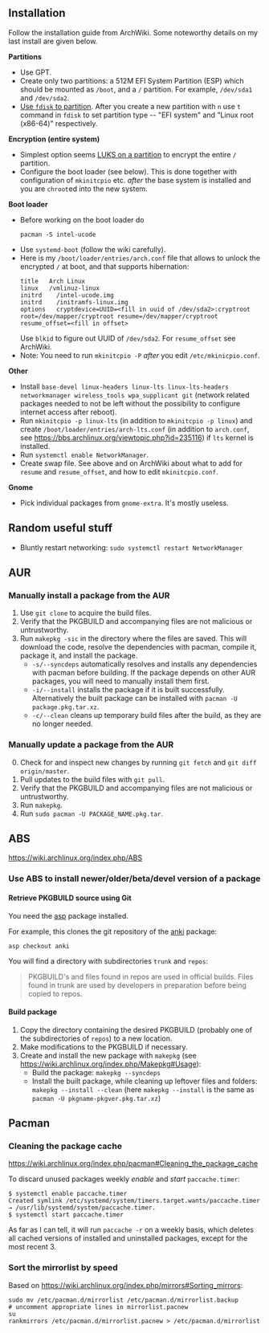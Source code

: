 ## Installation

Follow the installation guide from ArchWiki. Some noteworthy details on my last install are given below.

__Partitions__

* Use GPT.
* Create only two partitions: a 512M EFI System Partition (ESP) which should be mounted as `/boot`, and a `/` partition. For example, `/dev/sda1` and `/dev/sda2`.
* [Use `fdisk` to partition](https://wiki.archlinux.org/index.php/Fdisk#Create_a_partition_table_and_partitions). After you create a new partition with `n` use `t` command in `fdisk` to set partition type -- "EFI system" and "Linux root (x86-64)" respectively.

__Encryption (entire system)__

* Simplest option seems [LUKS on a partition](https://wiki.archlinux.org/index.php/Dm-crypt/Encrypting_an_entire_system#LUKS_on_a_partition) to encrypt the entire `/` partition.
* Configure the boot loader (see below). This is done together with configuration of `mkinitcpio` etc. *after* the base system is installed and you are `chroot`ed into the new system.


__Boot loader__

* Before working on the boot loader do
    ```
    pacman -S intel-ucode
    ```
* Use `systemd-boot` (follow the wiki carefully).
* Here is my `/boot/loader/entries/arch.conf` file that allows to unlock the encrypted `/` at boot, and that supports hibernation:
    ```
    title   Arch Linux
    linux   /vmlinuz-linux
    initrd    /intel-ucode.img
    initrd    /initramfs-linux.img
    options   cryptdevice=UUID=<fill in uuid of /dev/sda2>:cryptroot root=/dev/mapper/cryptroot resume=/dev/mapper/cryptroot resume_offset=<fill in offset>
    ```
    Use `blkid` to figure out UUID of `/dev/sda2`.
    For `resume_offset` see ArchWiki.
* Note: You need to run `mkinitcpio -P` *after* you edit `/etc/mkinicpio.conf`.

__Other__

* Install `base-devel linux-headers linux-lts linux-lts-headers networkmanager wireless_tools wpa_supplicant git` (network related packages needed to not be left without the possibility to configure internet access after reboot).
* Run `mkinitcpio -p linux-lts` (in addition to `mkinitcpio -p linux`) and create `/boot/loader/entries/arch-lts.conf` (in addition to `arch.conf`, see <https://bbs.archlinux.org/viewtopic.php?id=235116>) if `lts` kernel is installed.
* Run `systemctl enable NetworkManager`.
* Create swap file. See above and on ArchWiki about what to add for `resume` and `resume_offset`, and how to edit `mkinitcpio.conf`.

__Gnome__

* Pick individual packages from `gnome-extra`. It's mostly useless.


## Random useful stuff

* Bluntly restart networking: `sudo systemctl restart NetworkManager`

## AUR

### Manually install a package from the AUR

1. Use `git clone` to acquire the build files.
2. Verify that the PKGBUILD and accompanying files are not malicious or untrustworthy.
3. Run `makepkg -sic` in the directory where the files are saved. This will download the code, resolve the dependencies with pacman, compile it, package it, and install the package.
    * `-s/--syncdeps` automatically resolves and installs any dependencies with pacman before building. If the package depends on other AUR packages, you will need to manually install them first.
    * `-i/--install` installs the package if it is built successfully. Alternatively the built package can be installed with `pacman -U package.pkg.tar.xz`.
    * `-c/--clean` cleans up temporary build files after the build, as they are no longer needed.

### Manually update a package from the AUR

0. Check for and inspect new changes by running `git fetch` and `git diff origin/master`.
1. Pull updates to the build files with `git pull`.
2. Verify that the PKGBUILD and accompanying files are not malicious or untrustworthy.
3. Run `makepkg`.
4. Run `sudo pacman -U PACKAGE_NAME.pkg.tar`.


## ABS

<https://wiki.archlinux.org/index.php/ABS>

### Use ABS to install newer/older/beta/devel version of a package

#### Retrieve PKGBUILD source using Git

You need the [asp](https://www.archlinux.org/packages/?name=asp) package installed.

For example, this clones the git repository of the [anki](https://www.archlinux.org/packages/community-testing/x86_64/anki/) package:

```
asp checkout anki
```

You will find a directory with subdirectories `trunk` and `repos`:

> PKGBUILD's and files found in repos are used in official builds. Files found in trunk are used by developers in preparation before being copied to repos.

#### Build package

1. Copy the directory containing the desired PKGBUILD (probably one of the subdirectories of `repos`) to a new location.
2. Make modifications to the PKGBUILD if necessary.
3. Create and install the new package with `makepkg` (see <https://wiki.archlinux.org/index.php/Makepkg#Usage>):
    - Build the package: `makepkg --syncdeps`
    - Install the built package, while cleaning up leftover files and folders: `makepkg --install --clean` (here `makepkg --install` is the same as `pacman -U pkgname-pkgver.pkg.tar.xz`)

## Pacman

### Cleaning the package cache

<https://wiki.archlinux.org/index.php/pacman#Cleaning_the_package_cache>

To discard unused packages weekly *enable* and *start* `paccache.timer`:

```
$ systemctl enable paccache.timer
Created symlink /etc/systemd/system/timers.target.wants/paccache.timer → /usr/lib/systemd/system/paccache.timer.
$ systemctl start paccache.timer
```

As far as I can tell, it will run `paccache -r` on a weekly basis, which deletes all cached versions of installed and uninstalled packages, except for the most recent 3.

### Sort the mirrorlist by speed

Based on <https://wiki.archlinux.org/index.php/mirrors#Sorting_mirrors>:

```
sudo mv /etc/pacman.d/mirrorlist /etc/pacman.d/mirrorlist.backup
# uncomment appropriate lines in mirrorlist.pacnew
su
rankmirrors /etc/pacman.d/mirrorlist.pacnew > /etc/pacman.d/mirrorlist
```
